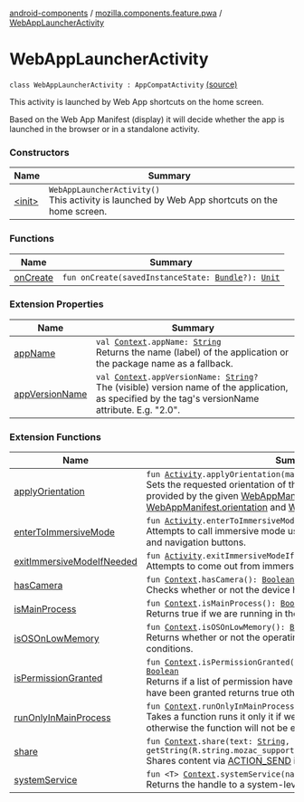 [android-components](../../index.md) / [mozilla.components.feature.pwa](../index.md) / [WebAppLauncherActivity](./index.md)

# WebAppLauncherActivity

`class WebAppLauncherActivity : AppCompatActivity` [(source)](https://github.com/mozilla-mobile/android-components/blob/master/components/feature/pwa/src/main/java/mozilla/components/feature/pwa/WebAppLauncherActivity.kt#L23)

This activity is launched by Web App shortcuts on the home screen.

Based on the Web App Manifest (display) it will decide whether the app is launched in the browser or in a
standalone activity.

### Constructors

| Name | Summary |
|---|---|
| [&lt;init&gt;](-init-.md) | `WebAppLauncherActivity()`<br>This activity is launched by Web App shortcuts on the home screen. |

### Functions

| Name | Summary |
|---|---|
| [onCreate](on-create.md) | `fun onCreate(savedInstanceState: `[`Bundle`](https://developer.android.com/reference/android/os/Bundle.html)`?): `[`Unit`](https://kotlinlang.org/api/latest/jvm/stdlib/kotlin/-unit/index.html) |

### Extension Properties

| Name | Summary |
|---|---|
| [appName](../../mozilla.components.support.ktx.android.content/android.content.-context/app-name.md) | `val `[`Context`](https://developer.android.com/reference/android/content/Context.html)`.appName: `[`String`](https://kotlinlang.org/api/latest/jvm/stdlib/kotlin/-string/index.html)<br>Returns the name (label) of the application or the package name as a fallback. |
| [appVersionName](../../mozilla.components.support.ktx.android.content/android.content.-context/app-version-name.md) | `val `[`Context`](https://developer.android.com/reference/android/content/Context.html)`.appVersionName: `[`String`](https://kotlinlang.org/api/latest/jvm/stdlib/kotlin/-string/index.html)`?`<br>The (visible) version name of the application, as specified by the  tag's versionName attribute. E.g. "2.0". |

### Extension Functions

| Name | Summary |
|---|---|
| [applyOrientation](../../mozilla.components.feature.pwa.ext/android.app.-activity/apply-orientation.md) | `fun `[`Activity`](https://developer.android.com/reference/android/app/Activity.html)`.applyOrientation(manifest: `[`WebAppManifest`](../../mozilla.components.concept.engine.manifest/-web-app-manifest/index.md)`): `[`Unit`](https://kotlinlang.org/api/latest/jvm/stdlib/kotlin/-unit/index.html)<br>Sets the requested orientation of the [Activity](https://developer.android.com/reference/android/app/Activity.html) to the orientation provided by the given [WebAppManifest](../../mozilla.components.concept.engine.manifest/-web-app-manifest/index.md) (See [WebAppManifest.orientation](../../mozilla.components.concept.engine.manifest/-web-app-manifest/orientation.md) and [WebAppManifest.Orientation](../../mozilla.components.concept.engine.manifest/-web-app-manifest/-orientation/index.md). |
| [enterToImmersiveMode](../../mozilla.components.support.ktx.android.view/android.app.-activity/enter-to-immersive-mode.md) | `fun `[`Activity`](https://developer.android.com/reference/android/app/Activity.html)`.enterToImmersiveMode(): `[`Unit`](https://kotlinlang.org/api/latest/jvm/stdlib/kotlin/-unit/index.html)<br>Attempts to call immersive mode using the View to hide the status bar and navigation buttons. |
| [exitImmersiveModeIfNeeded](../../mozilla.components.support.ktx.android.view/android.app.-activity/exit-immersive-mode-if-needed.md) | `fun `[`Activity`](https://developer.android.com/reference/android/app/Activity.html)`.exitImmersiveModeIfNeeded(): `[`Unit`](https://kotlinlang.org/api/latest/jvm/stdlib/kotlin/-unit/index.html)<br>Attempts to come out from immersive mode using the View. |
| [hasCamera](../../mozilla.components.support.ktx.android.content/android.content.-context/has-camera.md) | `fun `[`Context`](https://developer.android.com/reference/android/content/Context.html)`.hasCamera(): `[`Boolean`](https://kotlinlang.org/api/latest/jvm/stdlib/kotlin/-boolean/index.html)<br>Checks whether or not the device has a camera. |
| [isMainProcess](../../mozilla.components.support.ktx.android.content/android.content.-context/is-main-process.md) | `fun `[`Context`](https://developer.android.com/reference/android/content/Context.html)`.isMainProcess(): `[`Boolean`](https://kotlinlang.org/api/latest/jvm/stdlib/kotlin/-boolean/index.html)<br>Returns true if we are running in the main process false otherwise. |
| [isOSOnLowMemory](../../mozilla.components.support.ktx.android.content/android.content.-context/is-o-s-on-low-memory.md) | `fun `[`Context`](https://developer.android.com/reference/android/content/Context.html)`.isOSOnLowMemory(): `[`Boolean`](https://kotlinlang.org/api/latest/jvm/stdlib/kotlin/-boolean/index.html)<br>Returns whether or not the operating system is under low memory conditions. |
| [isPermissionGranted](../../mozilla.components.support.ktx.android.content/android.content.-context/is-permission-granted.md) | `fun `[`Context`](https://developer.android.com/reference/android/content/Context.html)`.isPermissionGranted(vararg permission: `[`String`](https://kotlinlang.org/api/latest/jvm/stdlib/kotlin/-string/index.html)`): `[`Boolean`](https://kotlinlang.org/api/latest/jvm/stdlib/kotlin/-boolean/index.html)<br>Returns if a list of permission have been granted, if all the permission have been granted returns true otherwise false. |
| [runOnlyInMainProcess](../../mozilla.components.support.ktx.android.content/android.content.-context/run-only-in-main-process.md) | `fun `[`Context`](https://developer.android.com/reference/android/content/Context.html)`.runOnlyInMainProcess(block: () -> `[`Unit`](https://kotlinlang.org/api/latest/jvm/stdlib/kotlin/-unit/index.html)`): `[`Unit`](https://kotlinlang.org/api/latest/jvm/stdlib/kotlin/-unit/index.html)<br>Takes a function runs it only it if we are running in the main process, otherwise the function will not be executed. |
| [share](../../mozilla.components.support.ktx.android.content/android.content.-context/share.md) | `fun `[`Context`](https://developer.android.com/reference/android/content/Context.html)`.share(text: `[`String`](https://kotlinlang.org/api/latest/jvm/stdlib/kotlin/-string/index.html)`, subject: `[`String`](https://kotlinlang.org/api/latest/jvm/stdlib/kotlin/-string/index.html)` = getString(R.string.mozac_support_ktx_share_dialog_title)): `[`Boolean`](https://kotlinlang.org/api/latest/jvm/stdlib/kotlin/-boolean/index.html)<br>Shares content via [ACTION_SEND](https://developer.android.com/reference/android/content/Intent.html#ACTION_SEND) intent. |
| [systemService](../../mozilla.components.support.ktx.android.content/android.content.-context/system-service.md) | `fun <T> `[`Context`](https://developer.android.com/reference/android/content/Context.html)`.systemService(name: `[`String`](https://kotlinlang.org/api/latest/jvm/stdlib/kotlin/-string/index.html)`): `[`T`](../../mozilla.components.support.ktx.android.content/android.content.-context/system-service.md#T)<br>Returns the handle to a system-level service by name. |
